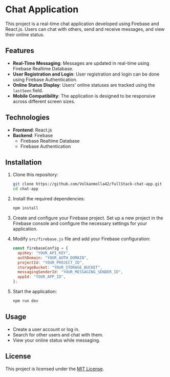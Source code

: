 # Chat Application

This project is a real-time chat application developed using Firebase and React.js. Users can chat with others, send and receive messages, and view their online status.

## Features

- **Real-Time Messaging**: Messages are updated in real-time using Firebase Realtime Database.
- **User Registration and Login**: User registration and login can be done using Firebase Authentication.
- **Online Status Display**: Users' online statuses are tracked using the `lastSeen` field.
- **Mobile Compatibility**: The application is designed to be responsive across different screen sizes.

## Technologies

- **Frontend**: React.js
- **Backend**: Firebase
  - Firebase Realtime Database
  - Firebase Authentication

## Installation

1. Clone this repository:
   ```bash
   git clone https://github.com/Volkanmolla42/fullStack-chat-app.git
   cd chat-app
   ```
2. Install the required dependencies:
   ```bash
   npm install
   ```
3. Create and configure your Firebase project. Set up a new project in the Firebase console and configure the necessary settings for your application.

4. Modify `src/firebase.js` file and add your Firebase configuration:

   ```javascript
   const firebaseConfig = {
     apiKey: "YOUR_API_KEY",
     authDomain: "YOUR_AUTH_DOMAIN",
     projectId: "YOUR_PROJECT_ID",
     storageBucket: "YOUR_STORAGE_BUCKET",
     messagingSenderId: "YOUR_MESSAGING_SENDER_ID",
     appId: "YOUR_APP_ID",
   };
   ```

5. Start the application:
   ```bash
   npm run dev
   ```

## Usage

- Create a user account or log in.
- Search for other users and chat with them.
- View your online status while messaging.

## License

This project is licensed under the [MIT License](LICENSE).
